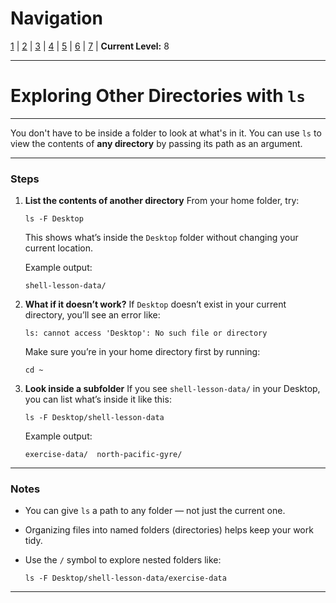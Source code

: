 # Navigation
[1](./unix-shell-basics-pwd-ls-lv1.md) | [2](./unix-shell-basics-pwd-ls-lv2.md) | [3](./unix-shell-basics-pwd-ls-lv3.md) | [4](./unix-shell-basics-pwd-ls-lv4.md) | [5](./unix-shell-basics-pwd-ls-lv5.md) | [6](./unix-shell-basics-pwd-ls-lv6.md) | [7](./unix-shell-basics-pwd-ls-lv7.md) | **Current Level:** 8

---

# Exploring Other Directories with `ls`

---

You don't have to be inside a folder to look at what's in it. You can use `ls` to view the contents of **any directory** by passing its path as an argument.

---

### Steps

1. **List the contents of another directory**
   From your home folder, try:

   ```
   ls -F Desktop
   ```

   This shows what’s inside the `Desktop` folder without changing your current location.

   Example output:

   ```
   shell-lesson-data/
   ```

2. **What if it doesn’t work?**
   If `Desktop` doesn’t exist in your current directory, you’ll see an error like:

   ```
   ls: cannot access 'Desktop': No such file or directory
   ```

   Make sure you’re in your home directory first by running:

   ```
   cd ~
   ```

3. **Look inside a subfolder**
   If you see `shell-lesson-data/` in your Desktop, you can list what’s inside it like this:

   ```
   ls -F Desktop/shell-lesson-data
   ```

   Example output:

   ```
   exercise-data/  north-pacific-gyre/
   ```

---

### Notes

* You can give `ls` a path to any folder — not just the current one.
* Organizing files into named folders (directories) helps keep your work tidy.
* Use the `/` symbol to explore nested folders like:

  ```
  ls -F Desktop/shell-lesson-data/exercise-data
  ```

---
